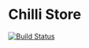 # Chilli Store

[![Build Status](https://travis-ci.org/mramsden/chilli-store.svg?branch=master)](https://travis-ci.org/mramsden/chilli-store)
